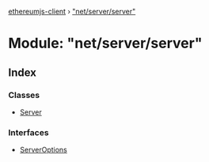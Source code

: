 [ethereumjs-client](../README.md) › ["net/server/server"](_net_server_server_.md)

# Module: "net/server/server"

## Index

### Classes

- [Server](../classes/_net_server_server_.server.md)

### Interfaces

- [ServerOptions](../interfaces/_net_server_server_.serveroptions.md)
